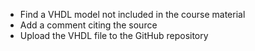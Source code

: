 - Find a VHDL model not included in the course material
- Add a comment citing the source
- Upload the VHDL file to the GitHub repository
